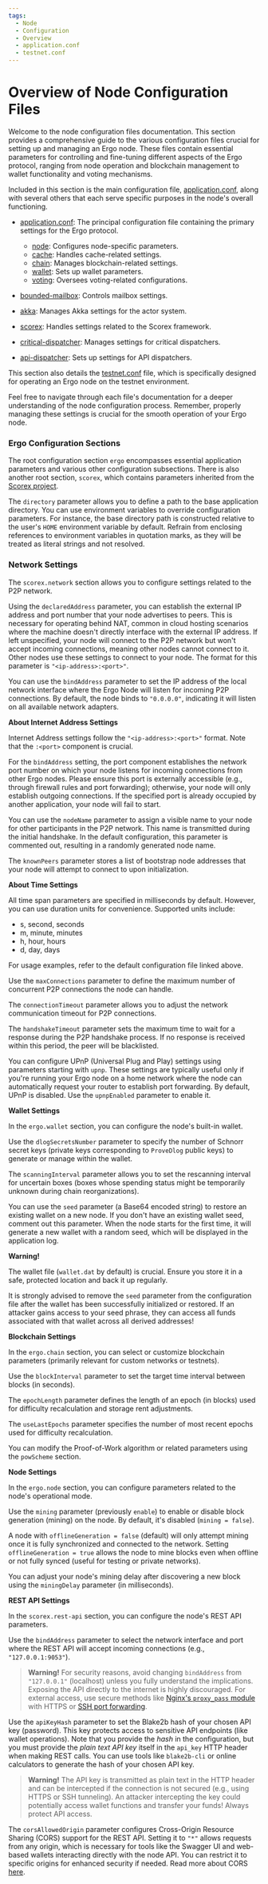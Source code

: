 ```yaml
---
tags:
  - Node
  - Configuration
  - Overview
  - application.conf
  - testnet.conf
---
```


# Overview of Node Configuration Files 

Welcome to the node configuration files documentation. This section provides a comprehensive guide to the various configuration files crucial for setting up and managing an Ergo node. These files contain essential parameters for controlling and fine-tuning different aspects of the Ergo protocol, ranging from node operation and blockchain management to wallet functionality and voting mechanisms. 

Included in this section is the main configuration file, [application.conf](https://github.com/ergoplatform/ergo/blob/master/src/main/resources/application.conf), along with several others that each serve specific purposes in the node's overall functioning.

- [application.conf](https://github.com/ergoplatform/ergo/blob/master/src/main/resources/application.conf): The principal configuration file containing the primary settings for the Ergo protocol. 

    - [node](conf-node.md): Configures node-specific parameters.
    - [cache](conf-cache.md): Handles cache-related settings.
    - [chain](conf-chain.md): Manages blockchain-related settings.
    - [wallet](conf-wallet.md): Sets up wallet parameters.
    - [voting](conf-voting.md): Oversees voting-related configurations.

- [bounded-mailbox](conf-bounded.md): Controls mailbox settings.
- [akka](conf-akka.md): Manages Akka settings for the actor system.
- [scorex](conf-scorex.md): Handles settings related to the Scorex framework.
- [critical-dispatcher](conf-crit.md): Manages settings for critical dispatchers.
- [api-dispatcher](conf-api.md): Sets up settings for API dispatchers.

This section also details the [testnet.conf](testnetconf.md) file, which is specifically designed for operating an Ergo node on the testnet environment.

Feel free to navigate through each file's documentation for a deeper understanding of the node configuration process. Remember, properly managing these settings is crucial for the smooth operation of your Ergo node.

### Ergo Configuration Sections

The root configuration section `ergo` encompasses essential application parameters and various other configuration subsections. There is also another root section, `scorex`, which contains parameters inherited from the [Scorex project](https://github.com/ScorexFoundation/Scorex).

The `directory` parameter allows you to define a path to the base application directory. You can use environment variables to override configuration parameters. For instance, the base directory path is constructed relative to the user's `HOME` environment variable by default. Refrain from enclosing references to environment variables in quotation marks, as they will be treated as literal strings and not resolved.

### Network Settings

The `scorex.network` section allows you to configure settings related to the P2P network.

Using the `declaredAddress` parameter, you can establish the external IP address and port number that your node advertises to peers. This is necessary for operating behind NAT, common in cloud hosting scenarios where the machine doesn't directly interface with the external IP address. If left unspecified, your node will connect to the P2P network but won't accept incoming connections, meaning other nodes cannot connect to it. Other nodes use these settings to connect to your node. The format for this parameter is `"<ip-address>:<port>"`.

You can use the `bindAddress` parameter to set the IP address of the local network interface where the Ergo Node will listen for incoming P2P connections. By default, the node binds to `"0.0.0.0"`, indicating it will listen on all available network adapters.

**About Internet Address Settings**

Internet Address settings follow the `"<ip-address>:<port>"` format. Note that the `:<port>` component is crucial.

For the `bindAddress` setting, the port component establishes the network port number on which your node listens for incoming connections from other Ergo nodes. Please ensure this port is externally accessible (e.g., through firewall rules and port forwarding); otherwise, your node will only establish outgoing connections. If the specified port is already occupied by another application, your node will fail to start.

You can use the `nodeName` parameter to assign a visible name to your node for other participants in the P2P network. This name is transmitted during the initial handshake. In the default configuration, this parameter is commented out, resulting in a randomly generated node name.

The `knownPeers` parameter stores a list of bootstrap node addresses that your node will attempt to connect to upon initialization.

**About Time Settings**

All time span parameters are specified in milliseconds by default. However, you can use duration units for convenience. Supported units include:
* s, second, seconds
* m, minute, minutes
* h, hour, hours
* d, day, days

For usage examples, refer to the default configuration file linked above.

Use the `maxConnections` parameter to define the maximum number of concurrent P2P connections the node can handle.

The `connectionTimeout` parameter allows you to adjust the network communication timeout for P2P connections.

The `handshakeTimeout` parameter sets the maximum time to wait for a response during the P2P handshake process. If no response is received within this period, the peer will be blacklisted.

You can configure UPnP (Universal Plug and Play) settings using parameters starting with `upnp`. These settings are typically useful only if you're running your Ergo node on a home network where the node can automatically request your router to establish port forwarding. By default, UPnP is disabled. Use the `upnpEnabled` parameter to enable it.

**Wallet Settings**

In the `ergo.wallet` section, you can configure the node's built-in wallet.

Use the `dlogSecretsNumber` parameter to specify the number of Schnorr secret keys (private keys corresponding to `ProveDlog` public keys) to generate or manage within the wallet.

The `scanningInterval` parameter allows you to set the rescanning interval for uncertain boxes (boxes whose spending status might be temporarily unknown during chain reorganizations).

You can use the `seed` parameter (a Base64 encoded string) to restore an existing wallet on a new node. If you don't have an existing wallet seed, comment out this parameter. When the node starts for the first time, it will generate a new wallet with a random seed, which will be displayed in the application log.

**Warning!**

The wallet file (`wallet.dat` by default) is crucial. Ensure you store it in a safe, protected location and back it up regularly. 

It is strongly advised to remove the `seed` parameter from the configuration file after the wallet has been successfully initialized or restored. If an attacker gains access to your seed phrase, they can access all funds associated with that wallet across all derived addresses!

**Blockchain Settings**

In the `ergo.chain` section, you can select or customize blockchain parameters (primarily relevant for custom networks or testnets).

Use the `blockInterval` parameter to set the target time interval between blocks (in seconds).

The `epochLength` parameter defines the length of an epoch (in blocks) used for difficulty recalculation and storage rent adjustments.

The `useLastEpochs` parameter specifies the number of most recent epochs used for difficulty recalculation.

You can modify the Proof-of-Work algorithm or related parameters using the `powScheme` section.

**Node Settings**

In the `ergo.node` section, you can configure parameters related to the node's operational mode.

Use the `mining` parameter (previously `enable`) to enable or disable block generation (mining) on the node. By default, it's disabled (`mining = false`).

A node with `offlineGeneration = false` (default) will only attempt mining once it is fully synchronized and connected to the network. Setting `offlineGeneration = true` allows the node to mine blocks even when offline or not fully synced (useful for testing or private networks).

You can adjust your node's mining delay after discovering a new block using the `miningDelay` parameter (in milliseconds).

**REST API Settings**

In the `scorex.rest-api` section, you can configure the node's REST API parameters.

Use the `bindAddress` parameter to select the network interface and port where the REST API will accept incoming connections (e.g., `"127.0.0.1:9053"`).

> **Warning!** For security reasons, avoid changing `bindAddress` from `"127.0.0.1"` (localhost) unless you fully understand the implications. Exposing the API directly to the internet is highly discouraged. For external access, use secure methods like [Nginx's `proxy_pass` module](http://nginx.org/en/docs/http/ngx_http_proxy_module.html) with HTTPS or [SSH port forwarding](http://blog.trackets.com/2014/05/17/ssh-tunnel-local-and-remote-port-forwarding-explained-with-examples.html).

Use the `apiKeyHash` parameter to set the Blake2b hash of your chosen API key (password). This key protects access to sensitive API endpoints (like wallet operations). Note that you provide the *hash* in the configuration, but you must provide the *plain text API key* itself in the `api_key` HTTP header when making REST calls. You can use tools like `blake2b-cli` or online calculators to generate the hash of your chosen API key.

> **Warning!** The API key is transmitted as plain text in the HTTP header and can be intercepted if the connection is not secured (e.g., using HTTPS or SSH tunneling). An attacker intercepting the key could potentially access wallet functions and transfer your funds! Always protect API access.

The `corsAllowedOrigin` parameter configures Cross-Origin Resource Sharing (CORS) support for the REST API. Setting it to `"*"` allows requests from any origin, which is necessary for tools like the Swagger UI and web-based wallets interacting directly with the node API. You can restrict it to specific origins for enhanced security if needed. Read more about CORS [here](https://en.wikipedia.org/wiki/Cross-origin_resource_sharing).
